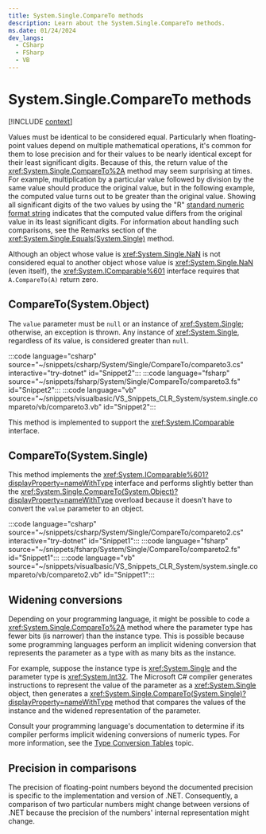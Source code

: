 ```yaml
---
title: System.Single.CompareTo methods
description: Learn about the System.Single.CompareTo methods.
ms.date: 01/24/2024
dev_langs:
  - CSharp
  - FSharp
  - VB
---
```

# System.Single.CompareTo methods

[!INCLUDE [context](includes/context.md)]

Values must be identical to be considered equal. Particularly when floating-point values depend on multiple mathematical operations, it's common for them to lose precision and for their values to be nearly identical except for their least significant digits. Because of this, the return value of the <xref:System.Single.CompareTo%2A> method may seem surprising at times. For example, multiplication by a particular value followed by division by the same value should produce the original value, but in the following example, the computed value turns out to be greater than the original value. Showing all significant digits of the two values by using the "R" [standard numeric format string](../../standard/base-types/standard-numeric-format-strings.md) indicates that the computed value differs from the original value in its least significant digits. For information about handling such comparisons, see the Remarks section of the <xref:System.Single.Equals(System.Single)> method.

Although an object whose value is <xref:System.Single.NaN> is not considered equal to another object whose value is <xref:System.Single.NaN> (even itself), the <xref:System.IComparable%601> interface requires that `A.CompareTo(A)` return zero.

## CompareTo(System.Object)

The `value` parameter must be `null` or an instance of <xref:System.Single>; otherwise, an exception is thrown. Any instance of <xref:System.Single>, regardless of its value, is considered greater than `null`.

:::code language="csharp" source="~/snippets/csharp/System/Single/CompareTo/compareto3.cs" interactive="try-dotnet" id="Snippet2":::
:::code language="fsharp" source="~/snippets/fsharp/System/Single/CompareTo/compareto3.fs" id="Snippet2":::
:::code language="vb" source="~/snippets/visualbasic/VS_Snippets_CLR_System/system.single.compareto/vb/compareto3.vb" id="Snippet2":::

This method is implemented to support the <xref:System.IComparable> interface.

## CompareTo(System.Single)

This method implements the <xref:System.IComparable%601?displayProperty=nameWithType> interface and performs slightly better than the <xref:System.Single.CompareTo(System.Object)?displayProperty=nameWithType> overload because it doesn't have to convert the `value` parameter to an object.

:::code language="csharp" source="~/snippets/csharp/System/Single/CompareTo/compareto2.cs" interactive="try-dotnet" id="Snippet1":::
:::code language="fsharp" source="~/snippets/fsharp/System/Single/CompareTo/compareto2.fs" id="Snippet1":::
:::code language="vb" source="~/snippets/visualbasic/VS_Snippets_CLR_System/system.single.compareto/vb/compareto2.vb" id="Snippet1":::

## Widening conversions

Depending on your programming language, it might be possible to code a <xref:System.Single.CompareTo%2A> method where the parameter type has fewer bits (is narrower) than the instance type. This is possible because some programming languages perform an implicit widening conversion that represents the parameter as a type with as many bits as the instance.

For example, suppose the instance type is <xref:System.Single> and the parameter type is <xref:System.Int32>. The Microsoft C# compiler generates instructions to represent the value of the parameter as a <xref:System.Single> object, then generates a <xref:System.Single.CompareTo(System.Single)?displayProperty=nameWithType> method that compares the values of the instance and the widened representation of the parameter.

Consult your programming language's documentation to determine if its compiler performs implicit widening conversions of numeric types. For more information, see the [Type Conversion Tables](../../standard/base-types/conversion-tables.md) topic.

## Precision in comparisons

The precision of floating-point numbers beyond the documented precision is specific to the implementation and version of .NET. Consequently, a comparison of two particular numbers might change between versions of .NET because the precision of the numbers' internal representation might change.
